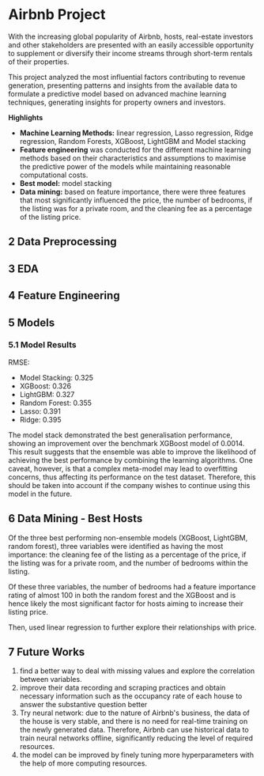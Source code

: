 # Airbnb Project

With the increasing global popularity of Airbnb, hosts, real-estate investors and other stakeholders are presented with an easily accessible opportunity to supplement or diversify their income streams through short-term rentals of their properties.

This project analyzed the most influential factors contributing to revenue generation, presenting patterns and insights from the available data to formulate a predictive model based on advanced machine learning techniques, generating insights for property owners and investors. 

__Highlights__
- __Machine Learning Methods:__ linear regression, Lasso regression, Ridge regression, Random Forests, XGBoost, LightGBM and Model stacking
- __Feature engineering__ was conducted for the different machine learning methods based on their characteristics and assumptions to maximise the predictive power of the models while maintaining reasonable computational costs.
- __Best model:__ model stacking
- __Data mining:__ based on feature importance, there were three features that most significantly influenced the price, the number of bedrooms, if the listing was for a private room, and the cleaning fee as a percentage of the listing price. 

## 2 Data Preprocessing
## 3 EDA
## 4 Feature Engineering
## 5 Models
### 5.1 Model Results
RMSE:
- Model Stacking: 0.325
- XGBoost: 0.326
- LightGBM: 0.327
- Random Forest: 0.355 
- Lasso: 0.391
- Ridge: 0.395

The model stack demonstrated the best generalisation performance, showing an improvement over the benchmark XGBoost model of 0.0014. This result suggests that the ensemble was able to improve the likelihood of achieving the best performance by combining the learning algorithms. One caveat, however, is that a complex meta-model may lead to overfitting concerns, thus affecting its performance on the test dataset. Therefore, this should be taken into account if the company wishes to continue using this model in the future.

## 6 Data Mining - Best Hosts
Of the three best performing non-ensemble models (XGBoost, LightGBM, random forest), three variables were identified as having the most importance: the cleaning fee of the listing as a percentage of the price, if the listing was for a private room, and the number of bedrooms within the listing. 

Of these three variables, the number of bedrooms had a feature importance rating of almost 100 in both the random forest and the XGBoost and is hence likely the most significant factor for hosts aiming to increase their listing price.

Then, used linear regression to further explore their relationships with price.

## 7 Future Works
1. find a better way to deal with missing values and explore the correlation between variables.
2. improve their data recording and scraping practices and obtain necessary information such as the occupancy rate of each house to answer the substantive question better
3. Try neural network: due to the nature of Airbnb's business, the data of the house is very stable, and there is no need for real-time training on the newly generated data. Therefore, Airbnb can use historical data to train neural networks offline, significantly reducing the level of required resources. 
4. the model can be improved by finely tuning more hyperparameters with the help of more computing resources.
